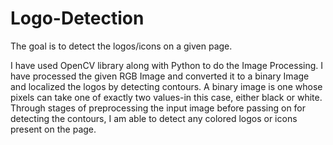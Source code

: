 # Logo-Detection
The goal is to detect the logos/icons on a given page. 

I have used OpenCV library along with Python to do the Image Processing. I have processed the given RGB Image and converted it to a binary Image and localized the logos by detecting contours. A binary image is one whose pixels can take one of exactly two values-in this case, either black or white. Through stages of preprocessing the input image before passing on for detecting the contours, I am able to detect any colored logos or icons present on the page.


